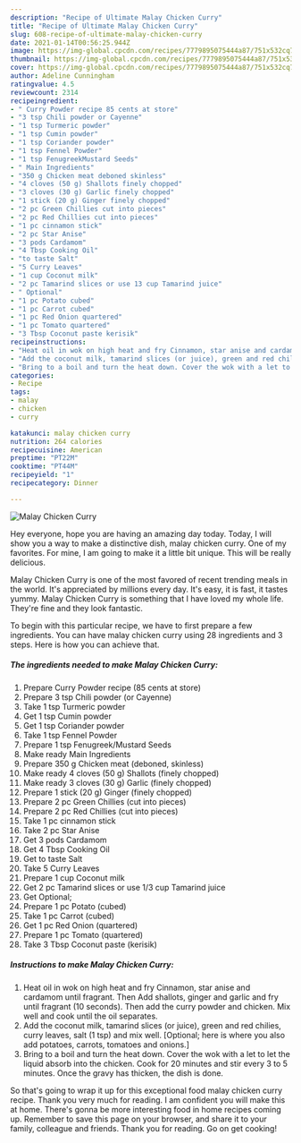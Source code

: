 ```yaml
---
description: "Recipe of Ultimate Malay Chicken Curry"
title: "Recipe of Ultimate Malay Chicken Curry"
slug: 608-recipe-of-ultimate-malay-chicken-curry
date: 2021-01-14T00:56:25.944Z
image: https://img-global.cpcdn.com/recipes/7779895075444a87/751x532cq70/malay-chicken-curry-recipe-main-photo.jpg
thumbnail: https://img-global.cpcdn.com/recipes/7779895075444a87/751x532cq70/malay-chicken-curry-recipe-main-photo.jpg
cover: https://img-global.cpcdn.com/recipes/7779895075444a87/751x532cq70/malay-chicken-curry-recipe-main-photo.jpg
author: Adeline Cunningham
ratingvalue: 4.5
reviewcount: 2314
recipeingredient:
- " Curry Powder recipe 85 cents at store"
- "3 tsp Chili powder or Cayenne"
- "1 tsp Turmeric powder"
- "1 tsp Cumin powder"
- "1 tsp Coriander powder"
- "1 tsp Fennel Powder"
- "1 tsp FenugreekMustard Seeds"
- " Main Ingredients"
- "350 g Chicken meat deboned skinless"
- "4 cloves (50 g) Shallots finely chopped"
- "3 cloves (30 g) Garlic finely chopped"
- "1 stick (20 g) Ginger finely chopped"
- "2 pc Green Chillies cut into pieces"
- "2 pc Red Chillies cut into pieces"
- "1 pc cinnamon stick"
- "2 pc Star Anise"
- "3 pods Cardamom"
- "4 Tbsp Cooking Oil"
- "to taste Salt"
- "5 Curry Leaves"
- "1 cup Coconut milk"
- "2 pc Tamarind slices or use 13 cup Tamarind juice"
- " Optional"
- "1 pc Potato cubed"
- "1 pc Carrot cubed"
- "1 pc Red Onion quartered"
- "1 pc Tomato quartered"
- "3 Tbsp Coconut paste kerisik"
recipeinstructions:
- "Heat oil in wok on high heat and fry Cinnamon, star anise and cardamom until fragrant. Then Add shallots, ginger and garlic and fry until fragrant (10 seconds). Then add the curry powder and chicken. Mix well and cook until the oil separates."
- "Add the coconut milk, tamarind slices (or juice), green and red chilies, curry leaves, salt (1 tsp) and mix well. [Optional; here is where you also add potatoes, carrots, tomatoes and onions.]"
- "Bring to a boil and turn the heat down. Cover the wok with a let to let the liquid absorb into the chicken. Cook for 20 minutes and stir every 3 to 5 minutes. Once the gravy has thicken, the dish is done."
categories:
- Recipe
tags:
- malay
- chicken
- curry

katakunci: malay chicken curry 
nutrition: 264 calories
recipecuisine: American
preptime: "PT22M"
cooktime: "PT44M"
recipeyield: "1"
recipecategory: Dinner

---
```



![Malay Chicken Curry](https://img-global.cpcdn.com/recipes/7779895075444a87/751x532cq70/malay-chicken-curry-recipe-main-photo.jpg)

Hey everyone, hope you are having an amazing day today. Today, I will show you a way to make a distinctive dish, malay chicken curry. One of my favorites. For mine, I am going to make it a little bit unique. This will be really delicious.

Malay Chicken Curry is one of the most favored of recent trending meals in the world. It's appreciated by millions every day. It's easy, it is fast, it tastes yummy. Malay Chicken Curry is something that I have loved my whole life. They're fine and they look fantastic.




To begin with this particular recipe, we have to first prepare a few ingredients. You can have malay chicken curry using 28 ingredients and 3 steps. Here is how you can achieve that.

<!--inarticleads1-->

##### The ingredients needed to make Malay Chicken Curry:

1. Prepare  Curry Powder recipe (85 cents at store)
1. Prepare 3 tsp Chili powder (or Cayenne)
1. Take 1 tsp Turmeric powder
1. Get 1 tsp Cumin powder
1. Get 1 tsp Coriander powder
1. Take 1 tsp Fennel Powder
1. Prepare 1 tsp Fenugreek/Mustard Seeds
1. Make ready  Main Ingredients
1. Prepare 350 g Chicken meat (deboned, skinless)
1. Make ready 4 cloves (50 g) Shallots (finely chopped)
1. Make ready 3 cloves (30 g) Garlic (finely chopped)
1. Prepare 1 stick (20 g) Ginger (finely chopped)
1. Prepare 2 pc Green Chillies (cut into pieces)
1. Prepare 2 pc Red Chillies (cut into pieces)
1. Take 1 pc cinnamon stick
1. Take 2 pc Star Anise
1. Get 3 pods Cardamom
1. Get 4 Tbsp Cooking Oil
1. Get to taste Salt
1. Take 5 Curry Leaves
1. Prepare 1 cup Coconut milk
1. Get 2 pc Tamarind slices or use 1/3 cup Tamarind juice
1. Get  Optional;
1. Prepare 1 pc Potato (cubed)
1. Take 1 pc Carrot (cubed)
1. Get 1 pc Red Onion (quartered)
1. Prepare 1 pc Tomato (quartered)
1. Take 3 Tbsp Coconut paste (kerisik)




<!--inarticleads2-->

##### Instructions to make Malay Chicken Curry:

1. Heat oil in wok on high heat and fry Cinnamon, star anise and cardamom until fragrant. Then Add shallots, ginger and garlic and fry until fragrant (10 seconds). Then add the curry powder and chicken. Mix well and cook until the oil separates.
1. Add the coconut milk, tamarind slices (or juice), green and red chilies, curry leaves, salt (1 tsp) and mix well. [Optional; here is where you also add potatoes, carrots, tomatoes and onions.]
1. Bring to a boil and turn the heat down. Cover the wok with a let to let the liquid absorb into the chicken. Cook for 20 minutes and stir every 3 to 5 minutes. Once the gravy has thicken, the dish is done.




So that's going to wrap it up for this exceptional food malay chicken curry recipe. Thank you very much for reading. I am confident you will make this at home. There's gonna be more interesting food in home recipes coming up. Remember to save this page on your browser, and share it to your family, colleague and friends. Thank you for reading. Go on get cooking!
